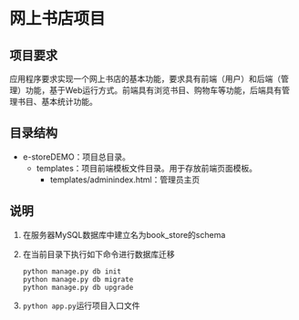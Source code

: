 # 网上书店项目

## 项目要求

应用程序要求实现一个网上书店的基本功能，要求具有前端（用户）和后端（管理）功能，基于Web运行方式。前端具有浏览书目、购物车等功能，后端具有管理书目、基本统计功能。

## 目录结构

- e-storeDEMO：项目总目录。
  - templates：项目前端模板文件目录。用于存放前端页面模板。
    - templates/adminindex.html：管理员主页

## 说明

1. 在服务器MySQL数据库中建立名为book_store的schema

2. 在当前目录下执行如下命令进行数据库迁移

   ```
   python manage.py db init
   python manage.py db migrate
   python manage.py db upgrade
   ```

3. `python app.py`运行项目入口文件